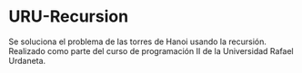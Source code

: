 # URU-Recursion

Se soluciona el problema de las torres de Hanoi usando la recursión. Realizado como parte del curso de programación II de la Universidad Rafael Urdaneta.
